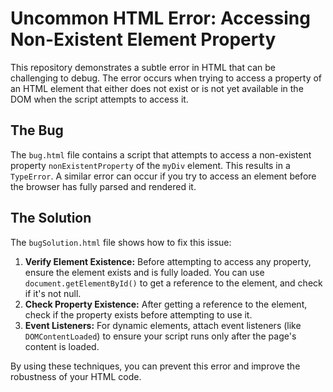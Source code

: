 # Uncommon HTML Error: Accessing Non-Existent Element Property

This repository demonstrates a subtle error in HTML that can be challenging to debug. The error occurs when trying to access a property of an HTML element that either does not exist or is not yet available in the DOM when the script attempts to access it.

## The Bug

The `bug.html` file contains a script that attempts to access a non-existent property `nonExistentProperty` of the `myDiv` element. This results in a `TypeError`.  A similar error can occur if you try to access an element before the browser has fully parsed and rendered it. 

## The Solution

The `bugSolution.html` file shows how to fix this issue:

1. **Verify Element Existence:** Before attempting to access any property, ensure the element exists and is fully loaded. You can use `document.getElementById()` to get a reference to the element, and check if it's not null.
2. **Check Property Existence:**  After getting a reference to the element, check if the property exists before attempting to use it.  
3. **Event Listeners:** For dynamic elements, attach event listeners (like `DOMContentLoaded`) to ensure your script runs only after the page's content is loaded.

By using these techniques, you can prevent this error and improve the robustness of your HTML code.